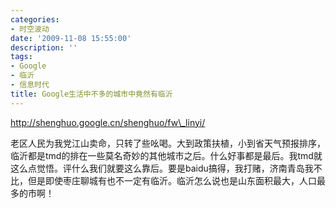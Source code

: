 ```yaml
---
categories:
- 时空波动
date: '2009-11-08 15:55:00'
description: ''
tags:
- Google
- 临沂
- 信息时代
title: Google生活中不多的城市中竟然有临沂
---
```

http://shenghuo.google.cn/shenghuo/fw\_linyi/  
  
老区人民为我党江山卖命，只转了些吆喝。大到政策扶植，小到省天气预报排序，临沂都是tmd的排在一些莫名奇妙的其他城市之后。什么好事都是最后。我tmd就这么点觉悟。评什么我们就要这么靠后。要是baidu搞得，我打赌，济南青岛我不比，但是即使枣庄聊城有也不一定有临沂。临沂怎么说也是山东面积最大，人口最多的市啊！  
  
  


